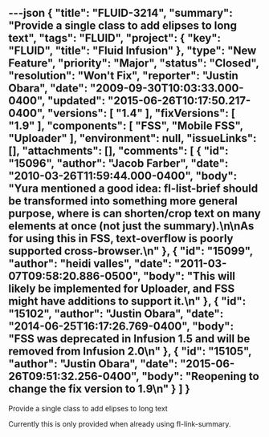 ---json
{
  "title": "FLUID-3214",
  "summary": "Provide a single class to add elipses to long text",
  "tags": "FLUID",
  "project": {
    "key": "FLUID",
    "title": "Fluid Infusion"
  },
  "type": "New Feature",
  "priority": "Major",
  "status": "Closed",
  "resolution": "Won't Fix",
  "reporter": "Justin Obara",
  "date": "2009-09-30T10:03:33.000-0400",
  "updated": "2015-06-26T10:17:50.217-0400",
  "versions": [
    "1.4"
  ],
  "fixVersions": [
    "1.9"
  ],
  "components": [
    "FSS",
    "Mobile FSS",
    "Uploader"
  ],
  "environment": null,
  "issueLinks": [],
  "attachments": [],
  "comments": [
    {
      "id": "15096",
      "author": "Jacob Farber",
      "date": "2010-03-26T11:59:44.000-0400",
      "body": "Yura mentioned a good idea: fl-list-brief should be transformed into something more general purpose, where is can shorten/crop text on many elements at once (not just the summary).\n\nAs for using this in FSS, text-overflow is poorly supported cross-browser.\n"
    },
    {
      "id": "15099",
      "author": "heidi valles",
      "date": "2011-03-07T09:58:20.886-0500",
      "body": "This will likely be implemented for Uploader, and FSS might have additions to support it.\n"
    },
    {
      "id": "15102",
      "author": "Justin Obara",
      "date": "2014-06-25T16:17:26.769-0400",
      "body": "FSS was deprecated in Infusion 1.5 and will be removed from Infusion 2.0\n"
    },
    {
      "id": "15105",
      "author": "Justin Obara",
      "date": "2015-06-26T09:51:32.256-0400",
      "body": "Reopening to change the fix version to 1.9\n"
    }
  ]
}
---
Provide a single class to add elipses to long text

Currently this is only provided when already using fl-link-summary.

        